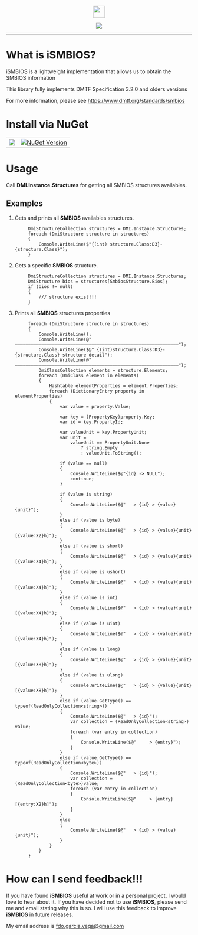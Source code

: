﻿<p align="center">
  <img src="https://cdn.rawgit.com/iAJTin/iSMBIOS/master/nuget/iSMBIOS.png"  
       height="32">
</p>
<p align="center">
  <a href="https://github.com/iAJTin/iSMBIOS">
    <img src="https://img.shields.io/badge/iTin-iSMBIOS-green.svg?style=flat"/>
  </a>
</p>

***

# What is iSMBIOS?
iSMBIOS is a lightweight implementation that allows us to obtain the SMBIOS information

This library fully implements DMTF Specification 3.2.0 and olders versions

For more information, please see https://www.dmtf.org/standards/smbios

# Install via NuGet

<table>
  <tr>
    <td>
      <a href="https://github.com/iAJTin/iSMBIOS/tree/master/src/iTin.Core.Hardware">
        <img src="https://img.shields.io/badge/-iSMBIOS-green.svg?style=flat"/>
      </a>
    </td>
    <td>
      <a href="https://www.nuget.org/packages/iSMBIOS/">
        <img alt="NuGet Version" 
             src="https://img.shields.io/nuget/v/iSMBIOS.svg" /> 
      </a>
    </td>  
  </tr>
</table>

# Usage

Call **DMI.Instance.Structures** for getting all SMBIOS structures availables.

## Examples

1. Gets and prints all **SMBIOS** availables structures.


            DmiStructureCollection structures = DMI.Instance.Structures;
            foreach (DmiStructure structure in structures)
            {
                Console.WriteLine($"{(int) structure.Class:D3}-{structure.Class}");
            }

2. Gets a specific **SMBIOS** structure.


            DmiStructureCollection structures = DMI.Instance.Structures;
            DmiStructure bios = structures[SmbiosStructure.Bios];
            if (bios != null)
            {
                /// structure exist!!!
            }

3. Prints all **SMBIOS** structures properties


            foreach (DmiStructure structure in structures)
            {
                Console.WriteLine();
                Console.WriteLine(@" ——————————————————————————————————————————————————————————————");
                Console.WriteLine($@" {(int)structure.Class:D3}-{structure.Class} structure detail");
                Console.WriteLine(@" ——————————————————————————————————————————————————————————————");
                DmiClassCollection elements = structure.Elements;
                foreach (DmiClass element in elements)
                {
                    Hashtable elementProperties = element.Properties;
                    foreach (DictionaryEntry property in elementProperties)
                    {
                        var value = property.Value;

                        var key = (PropertyKey)property.Key;
                        var id = key.PropertyId;

                        var valueUnit = key.PropertyUnit;
                        var unit =
                            valueUnit == PropertyUnit.None
                                ? string.Empty
                                : valueUnit.ToString();

                        if (value == null)
                        {
                            Console.WriteLine($@"{id} -> NULL");
                            continue;
                        }

                        if (value is string)
                        {
                            Console.WriteLine($@"   > {id} > {value}{unit}");
                        }
                        else if (value is byte)
                        {
                            Console.WriteLine($@"   > {id} > {value}{unit} [{value:X2}h]");
                        }
                        else if (value is short)
                        {
                            Console.WriteLine($@"   > {id} > {value}{unit} [{value:X4}h]");
                        }
                        else if (value is ushort)
                        {
                            Console.WriteLine($@"   > {id} > {value}{unit} [{value:X4}h]");
                        }
                        else if (value is int)
                        {
                            Console.WriteLine($@"   > {id} > {value}{unit} [{value:X4}h]");
                        }
                        else if (value is uint)
                        {
                            Console.WriteLine($@"   > {id} > {value}{unit} [{value:X4}h]");
                        }
                        else if (value is long)
                        {
                            Console.WriteLine($@"   > {id} > {value}{unit} [{value:X8}h]");
                        }
                        else if (value is ulong)
                        {
                            Console.WriteLine($@"   > {id} > {value}{unit} [{value:X8}h]");
                        }
                        else if (value.GetType() == typeof(ReadOnlyCollection<string>))
                        {
                            Console.WriteLine($@"   > {id}");
                            var collection = (ReadOnlyCollection<string>) value;
                            foreach (var entry in collection)
                            {
                                Console.WriteLine($@"     > {entry}");
                            }
                        }
                        else if (value.GetType() == typeof(ReadOnlyCollection<byte>))
                        {
                            Console.WriteLine($@"   > {id}");
                            var collection = (ReadOnlyCollection<byte>)value;
                            foreach (var entry in collection)
                            {
                                Console.WriteLine($@"     > {entry} [{entry:X2}h]");
                            }
                        }
                        else
                        {
                            Console.WriteLine($@"   > {id} > {value}{unit}");
                        }
                    }
                }
            }

# How can I send feedback!!!

If you have found **iSMBIOS** useful at work or in a personal project, I would love to hear about it. If you have decided not to use **iSMBIOS**, please send me and email stating why this is so. I will use this feedback to improve **iSMBIOS** in future releases.

My email address is fdo.garcia.vega@gmail.com
